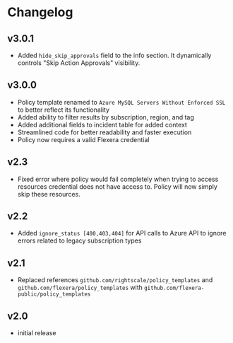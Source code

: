 # Changelog

## v3.0.1

- Added `hide_skip_approvals` field to the info section. It dynamically controls "Skip Action Approvals" visibility.

## v3.0.0

- Policy template renamed to `Azure MySQL Servers Without Enforced SSL` to better reflect its functionality
- Added ability to filter results by subscription, region, and tag
- Added additional fields to incident table for added context
- Streamlined code for better readability and faster execution
- Policy now requires a valid Flexera credential

## v2.3

- Fixed error where policy would fail completely when trying to access resources credential does not have access to. Policy will now simply skip these resources.

## v2.2

- Added `ignore_status [400,403,404]` for API calls to Azure API to ignore errors related to legacy subscription types

## v2.1

- Replaced references `github.com/rightscale/policy_templates` and `github.com/flexera/policy_templates` with `github.com/flexera-public/policy_templates`

## v2.0

- initial release
